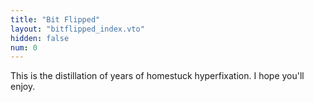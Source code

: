 ```yaml
---
title: "Bit Flipped" 
layout: "bitflipped_index.vto"
hidden: false
num: 0
---
```


This is the distillation of years of homestuck hyperfixation. I hope you'll enjoy.


